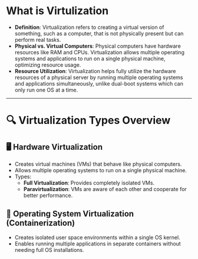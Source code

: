  # What is Virtulization
 
- **Definition**: Virtualization refers to creating a virtual version of something, such as a computer, that is not physically present but can perform real tasks.
- **Physical vs. Virtual Computers**: Physical computers have hardware resources like RAM and CPUs. Virtualization allows multiple operating systems and applications to run on a single physical machine, optimizing resource usage.
- **Resource Utilization**: Virtualization helps fully utilize the hardware resources of a physical server by running multiple operating systems and applications simultaneously, unlike dual-boot systems which can only run one OS at a time.
---

# 🔍 Virtualization Types Overview

## 🖥️ Hardware Virtualization
- Creates virtual machines (VMs) that behave like physical computers.
- Allows multiple operating systems to run on a single physical machine.
- Types:
  - **Full Virtualization**: Provides completely isolated VMs.
  - **Paravirtualization**: VMs are aware of each other and cooperate for better performance.

## 🐳 Operating System Virtualization (Containerization)
- Creates isolated user space environments within a single OS kernel.
- Enables running multiple applications in separate containers without needing full OS installations.
- **Example**: Docker

## 🌐 Network Virtualization
- Combines and manages network resources by splitting bandwidth into independent channels.
- Creates virtual networks within physical networks.
- **Example**: Software Defined Networking (SDN)

## 💾 Storage Virtualization
- Abstracts multiple physical storage devices into a single, unified storage pool.
- Simplifies management and enables scalable storage solutions.
- **Example**: Storage Area Network (SAN)

## 🧑‍💻 Desktop Virtualization
- Provides users access to a virtual desktop environment, often from remote locations.
- Enables centralized management of desktop environments.
- **Example**: Virtual Desktop Infrastructure (VDI)

## 📦 Application Virtualization
- Runs applications in a virtual environment on a host system without traditional installation.
- Ensures isolation from the underlying OS.
- **Example**: VMware ThinApp

## 🗂️ Data Virtualization
- Integrates and presents data from various sources as a unified view.
- Allows access to data without concern for its physical format or location.
- **Example**: Denodo
---


